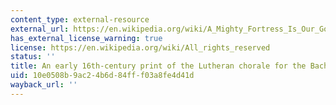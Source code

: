 ```yaml
---
content_type: external-resource
external_url: https://en.wikipedia.org/wiki/A_Mighty_Fortress_Is_Our_God#/media/File:Walter_Ein_feste_manuscript_folio_154v.jpg
has_external_license_warning: true
license: https://en.wikipedia.org/wiki/All_rights_reserved
status: ''
title: An early 16th-century print of the Lutheran chorale for the Bach example
uid: 10e0508b-9ac2-4b6d-84ff-f03a8fe4d41d
wayback_url: ''
---
```

